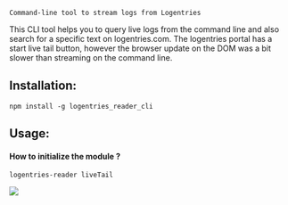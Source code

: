 ```
Command-line tool to stream logs from Logentries
```
This CLI tool helps you to query live logs from the command line and also search for a specific text on logentries.com.  The logentries portal has a start live tail button, however the browser update on the DOM was a bit slower than streaming on the command line. 

## Installation: 
```npm install -g logentries_reader_cli```

## Usage:

#### How to initialize the module ?

```angular2
logentries-reader liveTail
```


![](https://github.com/Shankar-IBM-ISL-Developer/logentries_reader_cli/blob/master/image.png)


